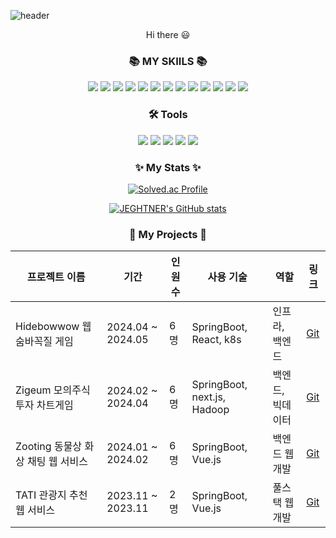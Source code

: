 ![header](https://capsule-render.vercel.app/api?type=waving&color=auto&height=220&section=header&text=Hello%20World!&fontSize=60&animation=fadeIn&fontAlignY=38&desc=I'm%20Jeheon%20Lee!&descAlignY=58&descAlign=60)
<div align=center> Hi there 😃 </div>

### <div align=center> 📚 MY SKIILS 📚 </div>
<div align=center> 
<img src="https://img.shields.io/badge/java-007396?style=for-the-badge&logo=java&logoColor=white"/>
<img src="https://img.shields.io/badge/Springboot-6DB33F?style=for-the-badge&logo=Springboot&logoColor=white">
<img src="https://img.shields.io/badge/MySQL-4479A1?style=for-the-badge&logo=mysql&logoColor=white"> 
<img src="https://img.shields.io/badge/C-A8B9CC?style=for-the-badge&logo=C&logoColor=white"/>
<img src="https://img.shields.io/badge/Redis-DC382D?style=for-the-badge&logo=redis&logoColor=white"/>
<img src="https://img.shields.io/badge/k8s-326CE5?style=for-the-badge&logo=kubernetes&logoColor=white"/> 
<img src="https://img.shields.io/badge/Docker-2496ED?style=for-the-badge&logo=Docker&logoColor=white"/> 
<img src="https://img.shields.io/badge/hadoop-FF7F0E?style=for-the-badge&logo=apache-hadoop&logoColor=white"/> 
<img src="https://img.shields.io/badge/Jenkins-D24939?style=for-the-badge&logo=Jenkins&logoColor=white"/> 
<img src="https://img.shields.io/badge/Git-F05032?style=for-the-badge&logo=Git&logoColor=white"/>
<img src="https://img.shields.io/badge/nginx-269539?style=for-the-badge&logo=nginx&logoColor=white"/>
<img src="https://img.shields.io/badge/JavaScript-F7DF1E?style=for-the-badge&logo=JavaScript&logoColor=white"/>
<img src="https://img.shields.io/badge/spark-E25A1C?style=for-the-badge&logo=apache-spark&logoColor=white"/>

###  <div align=center>🛠️ Tools </div>
<img src="https://img.shields.io/badge/Visual Studio Code-007ACC?style=for-the-badge&logo=Visual Studio Code&logoColor=white"/> 
<img src="https://img.shields.io/badge/GitHub-181717?style=for-the-badge&logo=GitHub&logoColor=white"/> 
<img src="https://img.shields.io/badge/Eclipse IDE-2C2255?style=for-the-badge&logo=Eclipse IDE&logoColor=white"/> 
<img src="https://img.shields.io/badge/IntelliJ IDEA-000000?style=for-the-badge&logo=IntelliJ IDEA&logoColor=white"/>
<img src="https://img.shields.io/badge/Gitlab-FCA121?style=for-the-badge&logo=Gitlab&logoColor=white"/>

<div align=center> 
</div>

<div align=center>


### ✨ My Stats ✨

[![Solved.ac Profile](http://mazassumnida.wtf/api/generate_badge?boj=jeheon0717)](https://solved.ac/jeheon0717)

[![JEGHTNER's GitHub stats](https://github-readme-stats-z2ug.vercel.app/api?username=JEGHTNER)](https://github.com/anuraghazra/github-readme-stats)

### 💾 My Projects 💾

| 프로젝트 이름 | 기간         | 인원수 | 사용 기술 | 역할 | 링크
|--------------|--------------|-------| ----------| ----------------------------| ---|
| Hidebowwow 웹 숨바꼭질 게임| 2024.04 ~ 2024.05  | 6명 | SpringBoot, React, k8s | 인프라, 백엔드 | [Git](https://github.com/JEGHTNER/hidebowwow)|
| Zigeum 모의주식투자 차트게임| 2024.02 ~ 2024.04  | 6명 | SpringBoot, next.js, Hadoop | 백엔드, 빅데이터 | [Git](https://github.com/JEGHTNER/Zigeum)|
| Zooting 동물상 화상 채팅 웹 서비스| 2024.01 ~ 2024.02  | 6명 | SpringBoot, Vue.js | 백엔드 웹개발 | [Git](https://github.com/JEGHTNER/Zooting)|
| TATI 관광지 추천 웹 서비스| 2023.11 ~ 2023.11 | 2명 | SpringBoot, Vue.js | 풀스택 웹개발 |  [Git](https://github.com/TripProjectJB/TATI)|
